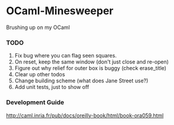# OCaml-Minesweeper
Brushing up on my OCaml

### TODO

1. Fix bug where you can flag seen squares.
2. On reset, keep the same window (don't just close and re-open)
3. Figure out why relief for outer box is buggy (check erase_title)
2. Clear up other todos
3. Change building scheme (what does Jane Street use?)
4. Add unit tests, just to show off

### Development Guide

http://caml.inria.fr/pub/docs/oreilly-book/html/book-ora059.html
